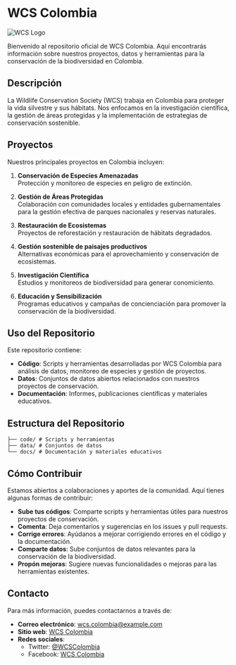 # WCS Colombia

![WCS Logo](https://github.com/carfog81/.github/blob/c5c3ad85a48abdb84f25b61a861d97c4a555aaf0/Col_ESP_peq.jpg?raw=true)  <!-- Reemplaza con el enlace al logo de WCS si tienes uno -->

Bienvenido al repositorio oficial de WCS Colombia. Aquí encontrarás información sobre nuestros proyectos, datos y herramientas para la conservación de la biodiversidad en Colombia.

## Descripción

La Wildlife Conservation Society (WCS) trabaja en Colombia para proteger la vida silvestre y sus hábitats. Nos enfocamos en la investigación científica, la gestión de áreas protegidas y la implementación de estrategias de conservación sostenible.

## Proyectos

Nuestros principales proyectos en Colombia incluyen:

1. **Conservación de Especies Amenazadas**  
   Protección y monitoreo de especies en peligro de extinción.

2. **Gestión de Áreas Protegidas**  
   Colaboración con comunidades locales y entidades gubernamentales para la gestión efectiva de parques nacionales y reservas naturales.

3. **Restauración de Ecosistemas**  
   Proyectos de reforestación y restauración de hábitats degradados.
   
4. **Gestión sostenible de paisajes productivos**  
   Alternativas económicas para el aprovechamiento y conservación de ecosistemas.
   
5. **Investigación Científica**  
   Estudios y monitoreos de biodiversidad para generar conomiciento.

6. **Educación y Sensibilización**  
   Programas educativos y campañas de concienciación para promover la conservación de la biodiversidad.

## Uso del Repositorio

Este repositorio contiene:

- **Código**: Scripts y herramientas desarrolladas por WCS Colombia para análisis de datos, monitoreo de especies y gestión de proyectos.
- **Datos**: Conjuntos de datos abiertos relacionados con nuestros proyectos de conservación.
- **Documentación**: Informes, publicaciones científicas y materiales educativos.

## Estructura del Repositorio
```
├── code/ # Scripts y herramientas
├── data/ # Conjuntos de datos
└── docs/ # Documentación y materiales educativos
```
## Cómo Contribuir

Estamos abiertos a colaboraciones y aportes de la comunidad. Aquí tienes algunas formas de contribuir:

- **Sube tus códigos**: Comparte scripts y herramientas útiles para nuestros proyectos de conservación.
- **Comenta**: Deja comentarios y sugerencias en los issues y pull requests.
- **Corrige errores**: Ayúdanos a mejorar corrigiendo errores en el código y la documentación.
- **Comparte datos**: Sube conjuntos de datos relevantes para la conservación de la biodiversidad.
- **Propón mejoras**: Sugiere nuevas funcionalidades o mejoras para las herramientas existentes.


## Contacto

Para más información, puedes contactarnos a través de:

- **Correo electrónico**: [wcs.colombia@example.com](mailto:wcs.colombia@example.com)
- **Sitio web**: [WCS Colombia](https://www.wcs.org/colombia)
- **Redes sociales**:
  - Twitter: [@WCSColombia](https://twitter.com/WCSColombia)
  - Facebook: [WCS Colombia](https://facebook.com/WCSColombia)
